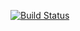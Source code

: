 [![Build Status](https://travis-ci.com/ksenii/Sesikova_1906.svg?branch=master)](https://travis-ci.com/ksenii/Sesikova_1906)
